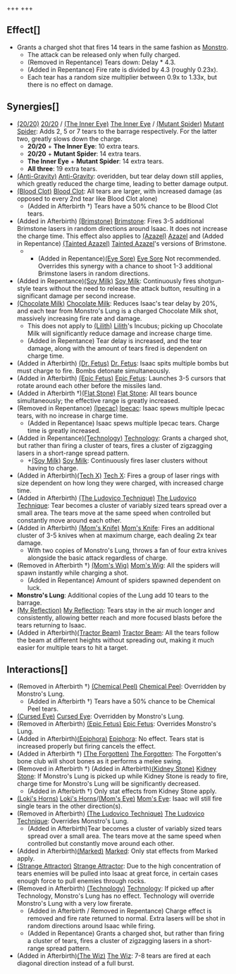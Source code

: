 +++
+++

Effect[]
--------


* Grants a charged shot that fires 14 tears in the same fashion as [Monstro](/wiki/Monstro "Monstro").
	+ The attack can be released only when fully charged.
	+ (Removed in Repentance) Tears down: Delay * 4.3.
	+ (Added in Repentance) Fire rate is divided by 4.3 (roughly 0.23x).
	+ Each tear has a random size multiplier between 0.9x to 1.33x, but there is no effect on damage.


Synergies[]
-----------


* [(20/20)](/wiki/20/20 "20/20") [20/20](/wiki/20/20 "20/20") / [(The Inner Eye)](/wiki/The_Inner_Eye "The Inner Eye") [The Inner Eye](/wiki/The_Inner_Eye "The Inner Eye") / [(Mutant Spider)](/wiki/Mutant_Spider "Mutant Spider") [Mutant Spider](/wiki/Mutant_Spider "Mutant Spider"): Adds 2, 5 or 7 tears to the barrage respectively. For the latter two, greatly slows down the charge.
	+ **20/20** + **The Inner Eye**: 10 extra tears.
	+ **20/20** + **Mutant Spider**: 14 extra tears.
	+ **The Inner Eye** + **Mutant Spider**: 14 extra tears.
	+ **All three**: 19 extra tears.
* [(Anti-Gravity)](/wiki/Anti-Gravity "Anti-Gravity") [Anti-Gravity](/wiki/Anti-Gravity "Anti-Gravity"): overidden, but tear delay down still applies, which greatly reduced the charge time, leading to better damage output.
* [(Blood Clot)](/wiki/Blood_Clot "Blood Clot") [Blood Clot](/wiki/Blood_Clot "Blood Clot"): All tears are larger, with increased damage (as opposed to every 2nd tear like Blood Clot alone)
	+ (Added in Afterbirth †) Tears have a 50% chance to be Blood Clot tears.
* (Added in Afterbirth) [(Brimstone)](/wiki/Brimstone "Brimstone") [Brimstone](/wiki/Brimstone "Brimstone"): Fires 3-5 additional Brimstone lasers in random directions around Isaac. It does not increase the charge time. This effect also applies to  [(Azazel)](/wiki/Azazel "Azazel") [Azazel](/wiki/Azazel "Azazel") and (Added in Repentance) [(Tainted Azazel)](/wiki/Tainted_Azazel "Tainted Azazel") [Tainted Azazel](/wiki/Tainted_Azazel "Tainted Azazel")'s versions of Brimstone.
	+ + (Added in Repentance)[(Eye Sore)](/wiki/Eye_Sore "Eye Sore") [Eye Sore](/wiki/Eye_Sore "Eye Sore") Not recommended. Overrides this synergy with a chance to shoot 1-3 additional Brimstone lasers in random directions.
* (Added in Repentance)[(Soy Milk)](/wiki/Soy_Milk "Soy Milk") [Soy Milk](/wiki/Soy_Milk "Soy Milk"): Continuously fires shotgun-style tears without the need to release the attack button, resulting in a significant damage per second increase.
* [(Chocolate Milk)](/wiki/Chocolate_Milk "Chocolate Milk") [Chocolate Milk](/wiki/Chocolate_Milk "Chocolate Milk"): Reduces Isaac's tear delay by 20%, and each tear from Monstro's Lung is a charged Chocolate Milk shot, massively increasing fire rate and damage.
	+ This does not apply to  [(Lilith)](/wiki/Lilith "Lilith") [Lilith](/wiki/Lilith "Lilith")'s Incubus; picking up Chocolate Milk will significantly reduce damage and increase charge time.
	+ (Added in Repentance) Tear delay is increased, and the tear damage, along with the amount of tears fired is dependent on charge time.
* (Added in Afterbirth) [(Dr. Fetus)](/wiki/Dr._Fetus "Dr. Fetus") [Dr. Fetus](/wiki/Dr._Fetus "Dr. Fetus"): Isaac spits multiple bombs but must charge to fire. Bombs detonate simultaneously.
* (Added in Afterbirth) [(Epic Fetus)](/wiki/Epic_Fetus "Epic Fetus") [Epic Fetus](/wiki/Epic_Fetus "Epic Fetus"): Launches 3-5 cursors that rotate around each other before the missiles land.
* (Added in Afterbirth †)[(Flat Stone)](/wiki/Flat_Stone "Flat Stone") [Flat Stone](/wiki/Flat_Stone "Flat Stone"): All tears bounce simultaneously; the effective range is greatly increased.
* (Removed in Repentance) [(Ipecac)](/wiki/Ipecac "Ipecac") [Ipecac](/wiki/Ipecac "Ipecac"): Isaac spews multiple Ipecac tears, with no increase in charge time.
	+ (Added in Repentance) Isaac spews multiple Ipecac tears. Charge time is greatly increased.
* (Added in Repentance)[(Technology)](/wiki/Technology "Technology") [Technology](/wiki/Technology "Technology"): Grants a charged shot, but rather than firing a cluster of tears, fires a cluster of zigzagging lasers in a short-range spread pattern.
	+ +[(Soy Milk)](/wiki/Soy_Milk "Soy Milk") [Soy Milk](/wiki/Soy_Milk "Soy Milk"): Continuously fires laser clusters without having to charge.
* (Added in Afterbirth)[(Tech X)](/wiki/Tech_X "Tech X") [Tech X](/wiki/Tech_X "Tech X"): Fires a group of laser rings with size dependent on how long they were charged, with increased charge time.
* (Added in Afterbirth) [(The Ludovico Technique)](/wiki/The_Ludovico_Technique "The Ludovico Technique") [The Ludovico Technique](/wiki/The_Ludovico_Technique "The Ludovico Technique"): Tear becomes a cluster of variably sized tears spread over a small area. The tears move at the same speed when controlled but constantly move around each other.
* (Added in Afterbirth) [(Mom's Knife)](/wiki/Mom%27s_Knife "Mom's Knife") [Mom's Knife](/wiki/Mom%27s_Knife "Mom's Knife"): Fires an additional cluster of 3-5 knives when at maximum charge, each dealing 2x tear damage.
	+ With two copies of Monstro's Lung, throws a fan of four extra knives alongside the basic attack regardless of charge.
* (Removed in Afterbirth †) [(Mom's Wig)](/wiki/Mom%27s_Wig "Mom's Wig") [Mom's Wig](/wiki/Mom%27s_Wig "Mom's Wig"): All the spiders will spawn instantly while charging a shot.
	+ (Added in Repentance) Amount of spiders spawned dependent on luck.
* **Monstro's Lung**: Additional copies of the Lung add 10 tears to the barrage.
* [(My Reflection)](/wiki/My_Reflection "My Reflection") [My Reflection](/wiki/My_Reflection "My Reflection"): Tears stay in the air much longer and consistently, allowing better reach and more focused blasts before the tears returning to Isaac.
* (Added in Afterbirth)[(Tractor Beam)](/wiki/Tractor_Beam "Tractor Beam") [Tractor Beam](/wiki/Tractor_Beam "Tractor Beam"): All the tears follow the beam at different heights without spreading out, making it much easier for multiple tears to hit a target.


Interactions[]
--------------


* (Removed in Afterbirth †) [(Chemical Peel)](/wiki/Chemical_Peel "Chemical Peel") [Chemical Peel](/wiki/Chemical_Peel "Chemical Peel"): Overridden by Monstro's Lung.
	+ (Added in Afterbirth †) Tears have a 50% chance to be Chemical Peel tears.
* [(Cursed Eye)](/wiki/Cursed_Eye "Cursed Eye") [Cursed Eye](/wiki/Cursed_Eye "Cursed Eye"): Overridden by Monstro's Lung.
* (Removed in Afterbirth) [(Epic Fetus)](/wiki/Epic_Fetus "Epic Fetus") [Epic Fetus](/wiki/Epic_Fetus "Epic Fetus"): Overrides Monstro's Lung.
* (Added in Afterbirth)[(Epiphora)](/wiki/Epiphora "Epiphora") [Epiphora](/wiki/Epiphora "Epiphora"): No effect. Tears stat is increased properly but firing cancels the effect.
* (Added in Afterbirth †) [(The Forgotten)](/wiki/The_Forgotten "The Forgotten") [The Forgotten](/wiki/The_Forgotten "The Forgotten"): The Forgotten's bone club will shoot bones as it performs a melee swing.
* (Removed in Afterbirth †) (Added in Afterbirth)[(Kidney Stone)](/wiki/Kidney_Stone "Kidney Stone") [Kidney Stone](/wiki/Kidney_Stone "Kidney Stone"): If Monstro's Lung is picked up while Kidney Stone is ready to fire, charge time for Monstro's Lung will be significantly decreased.
	+ (Added in Afterbirth †) Only stat effects from Kidney Stone apply.
* [(Loki's Horns)](/wiki/Loki%27s_Horns "Loki's Horns") [Loki's Horns](/wiki/Loki%27s_Horns "Loki's Horns")/[(Mom's Eye)](/wiki/Mom%27s_Eye "Mom's Eye") [Mom's Eye](/wiki/Mom%27s_Eye "Mom's Eye"): Isaac will still fire single tears in the other direction(s).
* (Removed in Afterbirth) [(The Ludovico Technique)](/wiki/The_Ludovico_Technique "The Ludovico Technique") [The Ludovico Technique](/wiki/The_Ludovico_Technique "The Ludovico Technique"): Overrides Monstro's Lung.
	+ (Added in Afterbirth)Tear becomes a cluster of variably sized tears spread over a small area. The tears move at the same speed when controlled but constantly move around each other.
* (Added in Afterbirth)[(Marked)](/wiki/Marked "Marked") [Marked](/wiki/Marked "Marked"): Only stat effects from Marked apply.
* [(Strange Attractor)](/wiki/Strange_Attractor "Strange Attractor") [Strange Attractor](/wiki/Strange_Attractor "Strange Attractor"): Due to the high concentration of tears enemies will be pulled into Isaac at great force, in certain cases enough force to pull enemies through rocks.
* (Removed in Afterbirth) [(Technology)](/wiki/Technology "Technology") [Technology](/wiki/Technology "Technology"): If picked up after Technology, Monstro's Lung has no effect. Technology will override Monstro's Lung with a very low firerate.
	+ (Added in Afterbirth / Removed in Repentance) Charge effect is removed and fire rate returned to normal. Extra lasers will be shot in random directions around Isaac while firing.
	+ (Added in Repentance) Grants a charged shot, but rather than firing a cluster of tears, fires a cluster of zigzagging lasers in a short-range spread pattern.
* (Added in Afterbirth)[(The Wiz)](/wiki/The_Wiz "The Wiz") [The Wiz](/wiki/The_Wiz "The Wiz"): 7-8 tears are fired at each diagonal direction instead of a full burst.


